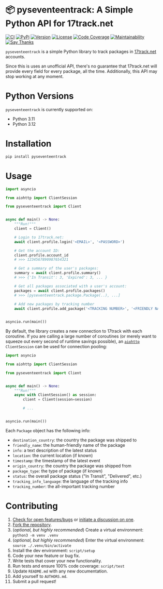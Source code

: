 # 📦 pyseventeentrack: A Simple Python API for 17track.net

[![CI](https://github.com/shaiu/pyseventeentrack/workflows/CI/badge.svg)](https://github.com/shaiu/pyseventeentrack/actions)
[![PyPi](https://img.shields.io/pypi/v/pyseventeentrack.svg)](https://pypi.python.org/pypi/pyseventeentrack)
[![Version](https://img.shields.io/pypi/pyversions/pyseventeentrack.svg)](https://pypi.python.org/pypi/pyseventeentrack)
[![License](https://img.shields.io/pypi/l/pyseventeentrack.svg)](https://github.com/shaiu/pyseventeentrack/blob/master/LICENSE)
[![Code Coverage](https://codecov.io/gh/shaiu/pyseventeentrack/graph/badge.svg?token=3PSG5EV6F7)](https://codecov.io/gh/shaiu/pyseventeentrack)
[![Maintainability](https://api.codeclimate.com/v1/badges/af60d65b69d416136fc9/maintainability)](https://codeclimate.com/github/shaiu/pyseventeentrack/maintainability)
[![Say Thanks](https://img.shields.io/badge/SayThanks-!-1EAEDB.svg)](https://saythanks.io/to/shaiu)

`pyseventeentrack` is a simple Python library to track packages in
[17track.net](http://www.17track.net/) accounts.

Since this is uses an unofficial API, there's no guarantee that 17track.net
will provide every field for every package, all the time. Additionally, this
API may stop working at any moment.

# Python Versions

`pyseventeentrack` is currently supported on:

* Python 3.11
* Python 3.12

# Installation

```python
pip install pyseventeentrack
```

# Usage

```python
import asyncio

from aiohttp import ClientSession

from pyseventeentrack import Client


async def main() -> None:
    """Run!"""
    client = Client()

    # Login to 17track.net:
    await client.profile.login('<EMAIL>', '<PASSWORD>')

    # Get the account ID:
    client.profile.account_id
    # >>> 1234567890987654321

    # Get a summary of the user's packages:
    summary = await client.profile.summary()
    # >>> {'In Transit': 3, 'Expired': 3, ... }

    # Get all packages associated with a user's account:
    packages = await client.profile.packages()
    # >>> [pyseventeentrack.package.Package(..), ...]
    
    # Add new packages by tracking number
    await client.profile.add_package('<TRACKING NUMBER>', '<FRIENDLY NAME>')


asyncio.run(main())
```

By default, the library creates a new connection to 17track with each coroutine. If you
are calling a large number of coroutines (or merely want to squeeze out every second of
runtime savings possible), an
[`aiohttp`](https://github.com/aio-libs/aiohttp) `ClientSession` can be used for connection
pooling:

```python
import asyncio

from aiohttp import ClientSession

from pyseventeentrack import Client


async def main() -> None:
    """Run!"""
    async with ClientSession() as session:
        client = Client(session=session)

        # ...


asyncio.run(main())
```

Each `Package` object has the following info:

* `destination_country`: the country the package was shipped to
* `friendly_name`: the human-friendly name of the package
* `info`: a text description of the latest status
* `location`: the current location (if known)
* `timestamp`: the timestamp of the latest event
* `origin_country`: the country the package was shipped from
* `package_type`: the type of package (if known)
* `status`: the overall package status ("In Transit", "Delivered", etc.)
* `tracking_info_language`: the language of the tracking info
* `tracking_number`: the all-important tracking number

# Contributing

1. [Check for open features/bugs](https://github.com/shaiu/pyseventeentrack/issues)
  or [initiate a discussion on one](https://github.com/shaiu/pyseventeentrack/issues/new).
2. [Fork the repository](https://github.com/shaiu/pyseventeentrack/fork).
3. (_optional, but highly recommended_) Create a virtual environment: `python3 -m venv .venv`
4. (_optional, but highly recommended_) Enter the virtual environment: `source ./.venv/bin/activate`
5. Install the dev environment: `script/setup`
6. Code your new feature or bug fix.
7. Write tests that cover your new functionality.
8. Run tests and ensure 100% code coverage: `script/test`
9. Update `README.md` with any new documentation.
10. Add yourself to `AUTHORS.md`.
11. Submit a pull request!

